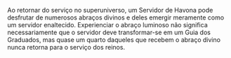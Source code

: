 ﻿Ao retornar do serviço no superuniverso, um Servidor de Havona pode desfrutar de numerosos abraços divinos e deles emergir meramente como um servidor enaltecido. Experienciar o abraço luminoso não significa necessariamente que o servidor deve transformar-se em um Guia dos Graduados, mas quase um quarto daqueles que recebem o abraço divino nunca retorna para o serviço dos reinos.